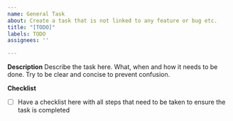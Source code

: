 ```yaml
---
name: General Task
about: Create a task that is not linked to any feature or bug etc.
title: "[TODO]"
labels: TODO
assignees: ''

---
```


**Description**
Describe the task here. What, when and how it needs to be done. Try to be clear and concise to prevent confusion.

**Checklist**
- [ ] Have a checklist here with all steps that need to be taken to ensure the task is completed
